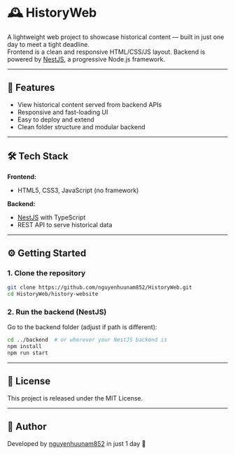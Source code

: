 # 🕰️ HistoryWeb

A lightweight web project to showcase historical content — built in just one day to meet a tight deadline.  
Frontend is a clean and responsive HTML/CSS/JS layout. Backend is powered by [NestJS](https://nestjs.com/), a progressive Node.js framework.

---

## 🚀 Features

- View historical content served from backend APIs
- Responsive and fast-loading UI
- Easy to deploy and extend
- Clean folder structure and modular backend

---

## 🛠 Tech Stack

**Frontend:**
- HTML5, CSS3, JavaScript (no framework)

**Backend:**
- [NestJS](https://nestjs.com/) with TypeScript
- REST API to serve historical data

---

## ⚙️ Getting Started

### 1. Clone the repository

```bash
git clone https://github.com/nguyenhuunam852/HistoryWeb.git
cd HistoryWeb/history-website
```

### 2. Run the backend (NestJS)

Go to the backend folder (adjust if path is different):

```bash
cd ../backend  # or wherever your NestJS backend is
npm install
npm run start
```
---

## 📄 License

This project is released under the MIT License.

---

## 🙌 Author

Developed by [nguyenhuunam852](https://github.com/nguyenhuunam852) in just 1 day 🚀
